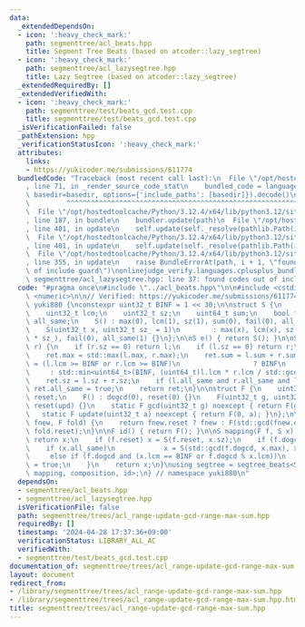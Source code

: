 ```yaml
---
data:
  _extendedDependsOn:
  - icon: ':heavy_check_mark:'
    path: segmenttree/acl_beats.hpp
    title: Segment Tree Beats (based on atcoder::lazy_segtree)
  - icon: ':heavy_check_mark:'
    path: segmenttree/acl_lazysegtree.hpp
    title: Lazy Segtree (based on atcoder::lazy_segtree)
  _extendedRequiredBy: []
  _extendedVerifiedWith:
  - icon: ':heavy_check_mark:'
    path: segmenttree/test/beats_gcd.test.cpp
    title: segmenttree/test/beats_gcd.test.cpp
  _isVerificationFailed: false
  _pathExtension: hpp
  _verificationStatusIcon: ':heavy_check_mark:'
  attributes:
    links:
    - https://yukicoder.me/submissions/611774
  bundledCode: "Traceback (most recent call last):\n  File \"/opt/hostedtoolcache/Python/3.12.4/x64/lib/python3.12/site-packages/onlinejudge_verify/documentation/build.py\"\
    , line 71, in _render_source_code_stat\n    bundled_code = language.bundle(stat.path,\
    \ basedir=basedir, options={'include_paths': [basedir]}).decode()\n          \
    \         ^^^^^^^^^^^^^^^^^^^^^^^^^^^^^^^^^^^^^^^^^^^^^^^^^^^^^^^^^^^^^^^^^^^^^^^^^^^^^^^^^\n\
    \  File \"/opt/hostedtoolcache/Python/3.12.4/x64/lib/python3.12/site-packages/onlinejudge_verify/languages/cplusplus.py\"\
    , line 187, in bundle\n    bundler.update(path)\n  File \"/opt/hostedtoolcache/Python/3.12.4/x64/lib/python3.12/site-packages/onlinejudge_verify/languages/cplusplus_bundle.py\"\
    , line 401, in update\n    self.update(self._resolve(pathlib.Path(included), included_from=path))\n\
    \  File \"/opt/hostedtoolcache/Python/3.12.4/x64/lib/python3.12/site-packages/onlinejudge_verify/languages/cplusplus_bundle.py\"\
    , line 401, in update\n    self.update(self._resolve(pathlib.Path(included), included_from=path))\n\
    \  File \"/opt/hostedtoolcache/Python/3.12.4/x64/lib/python3.12/site-packages/onlinejudge_verify/languages/cplusplus_bundle.py\"\
    , line 355, in update\n    raise BundleErrorAt(path, i + 1, \"found codes out\
    \ of include guard\")\nonlinejudge_verify.languages.cplusplus_bundle.BundleErrorAt:\
    \ segmenttree/acl_lazysegtree.hpp: line 37: found codes out of include guard\n"
  code: "#pragma once\n#include \"../acl_beats.hpp\"\n\n#include <cstdint>\n#include\
    \ <numeric>\n\n// Verified: https://yukicoder.me/submissions/611774\nnamespace\
    \ yuki880 {\nconstexpr uint32_t BINF = 1 << 30;\n\nstruct S {\n    uint32_t max;\n\
    \    uint32_t lcm;\n    uint32_t sz;\n    uint64_t sum;\n    bool fail;\n    bool\
    \ all_same;\n    S() : max(0), lcm(1), sz(1), sum(0), fail(0), all_same(0) {}\n\
    \    S(uint32_t x, uint32_t sz_ = 1)\n        : max(x), lcm(x), sz(sz_), sum((uint64_t)x\
    \ * sz_), fail(0), all_same(1) {}\n};\n\nS e() { return S(); }\n\nS op(S l, S\
    \ r) {\n    if (r.sz == 0) return l;\n    if (l.sz == 0) return r;\n    S ret;\n\
    \    ret.max = std::max(l.max, r.max);\n    ret.sum = l.sum + r.sum;\n    ret.lcm\
    \ = (l.lcm >= BINF or r.lcm >= BINF)\n                  ? BINF\n             \
    \     : std::min<uint64_t>(BINF, (uint64_t)l.lcm * r.lcm / std::gcd(l.lcm, r.lcm));\n\
    \    ret.sz = l.sz + r.sz;\n    if (l.all_same and r.all_same and l.max == r.max)\
    \ ret.all_same = true;\n    return ret;\n}\n\nstruct F {\n    uint32_t dogcd,\
    \ reset;\n    F() : dogcd(0), reset(0) {}\n    F(uint32_t g, uint32_t upd) : dogcd(g),\
    \ reset(upd) {}\n    static F gcd(uint32_t g) noexcept { return F(g, 0); }\n \
    \   static F update(uint32_t a) noexcept { return F(0, a); }\n};\n\nF composition(F\
    \ fnew, F fold) {\n    return fnew.reset ? fnew : F(std::gcd(fnew.dogcd, fold.dogcd),\
    \ fold.reset);\n}\n\nF id() { return F(); }\n\nS mapping(F f, S x) {\n    if (x.fail)\
    \ return x;\n    if (f.reset) x = S(f.reset, x.sz);\n    if (f.dogcd) {\n    \
    \    if (x.all_same)\n            x = S(std::gcd(f.dogcd, x.max), x.sz);\n   \
    \     else if (f.dogcd and (x.lcm == BINF or f.dogcd % x.lcm))\n            x.fail\
    \ = true;\n    }\n    return x;\n}\nusing segtree = segtree_beats<S, op, e, F,\
    \ mapping, composition, id>;\n} // namespace yuki880\n"
  dependsOn:
  - segmenttree/acl_beats.hpp
  - segmenttree/acl_lazysegtree.hpp
  isVerificationFile: false
  path: segmenttree/trees/acl_range-update-gcd-range-max-sum.hpp
  requiredBy: []
  timestamp: '2024-04-28 17:37:36+09:00'
  verificationStatus: LIBRARY_ALL_AC
  verifiedWith:
  - segmenttree/test/beats_gcd.test.cpp
documentation_of: segmenttree/trees/acl_range-update-gcd-range-max-sum.hpp
layout: document
redirect_from:
- /library/segmenttree/trees/acl_range-update-gcd-range-max-sum.hpp
- /library/segmenttree/trees/acl_range-update-gcd-range-max-sum.hpp.html
title: segmenttree/trees/acl_range-update-gcd-range-max-sum.hpp
---
```

